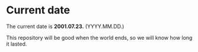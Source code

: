 # Current date

The current date is **2001.07.23.** (YYYY.MM.DD.)

This repository will be good when the world ends, so we will know how long it lasted.